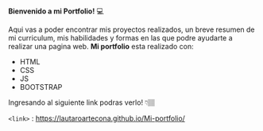 <b>Bienvenido a mi Portfolio!</b>  💻		

Aqui vas a poder encontrar mis proyectos realizados, un breve resumen de mi curriculum, mis habilidades y formas en las que podre ayudarte a realizar una pagina web.
 **Mi portfolio** esta realizado con:
+ HTML
+ CSS
+ JS
+ BOOTSTRAP

Ingresando al siguiente link podras verlo!  👇🏽


`<link>` : <https://lautaroartecona.github.io/Mi-portfolio/>
